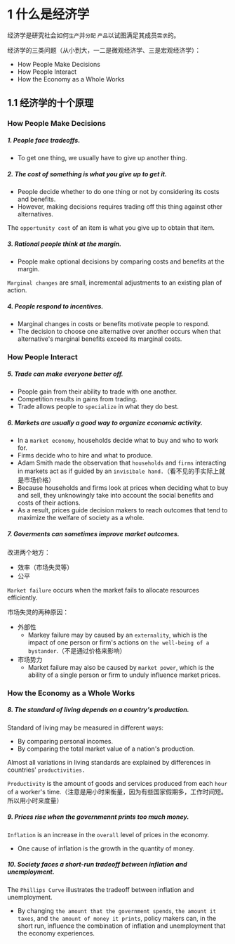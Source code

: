 # 1 什么是经济学

经济学是研究社会如何`生产`并`分配` `产品`以试图满足其成员`需求`的。

经济学的三类问题（从小到大，一二是微观经济学、三是宏观经济学）：

- How People Make Decisions
- How People Interact
- How the Economy as a Whole Works

## 1.1 经济学的十个原理

### How People Make Decisions

##### 1. People face tradeoffs.

- To get one thing, we usually have to give up another thing.

##### 2. The cost of something is what you give up to get it.

- People decide whether to do one thing or not by considering its costs and benefits.
- However, making decisions requires trading off this thing against other alternatives.

The `opportunity cost` of an item is what you give up to obtain that item.

##### 3. Rational people think at the margin.

- People make optional decisions by comparing costs and benefits at the margin.

`Marginal changes` are small, incremental adjustments to an existing plan of action.

##### 4. People respond to incentives.

- Marginal changes in costs or benefits motivate people to respond.
- The decision to choose one alternative over another occurs when that alternative's marginal benefits exceed its marginal costs.

### How People Interact

##### 5. Trade can make everyone better off.

- People gain from their ability to trade with one another.
- Competition results in gains from trading.
- Trade allows people to `specialize` in what they do best.

##### 6. Markets are usually a good way to organize economic activity.

- In a `market economy`, households decide what to buy and who to work for.
- Firms decide who to hire and what to produce.
- Adam Smith made the observation that `households` and `firms` interacting in markets act as if guided by an `invisibale hand.`（看不见的手实际上就是市场价格）
- Because households and firms look at prices when deciding what to buy and sell, they unknowingly take into account the social benefits and costs of their actions.
- As a result, prices guide decision makers to reach outcomes that tend to maximize the welfare of society as a whole.

##### 7. Goverments can sometimes improve market outcomes.

改进两个地方：

- 效率（市场失灵等）
- 公平

`Market failure` occurs when the market fails to allocate resources efficiently.

市场失灵的两种原因：

- 外部性
  - Markey failure may by caused by an `externality`, which is the impact of one person or firm's actions on `the well-being of a bystander`.（不是通过价格来影响）
- 市场势力
  - Market failure may also be caused by `market power`, which is the ability of a single person or firm to unduly influence market prices.

### How the Economy as a Whole Works

##### 8. The standard of living depends on a country's production.

Standard of living may be measured in different ways:

- By comparing personal incomes.
- By comparing the total market value of a nation's production.

Almost all variations in living standards are explained by differences in countries' `productivities.`

`Productivity` is the amount of goods and services produced from each `hour` of a worker's time.（注意是用小时来衡量，因为有些国家假期多，工作时间短。所以用小时来度量）

##### 9. Prices rise when the governmennt prints too much money.

`Inflation` is an increase in the `overall` level of prices in the economy.

- One cause of inflation is the growth in the quantity of money.

##### 10. Society faces a short-run tradeoff between inflation and unemployment.

The `Phillips Curve` illustrates the tradeoff between inflation and unemployment.

- By changing `the amount that the government spends`, `the amount it taxes`, and `the amount of money it prints`, policy makers can, in the short run, influence the combination of inflation and unemployment that the economy experiences.
